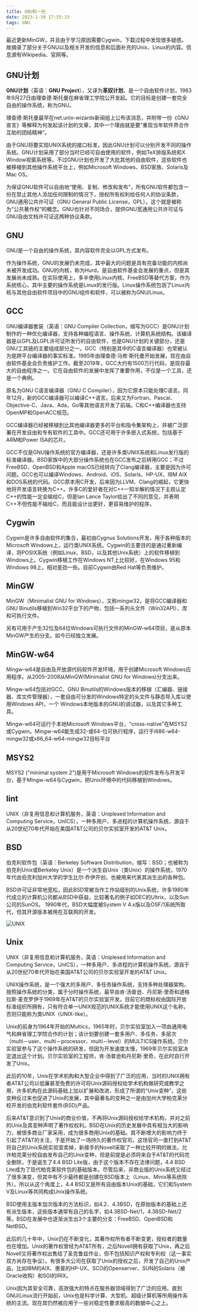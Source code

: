 ```yaml
---
title: GNU和一些
date: 2023-1-30 17:55:33
tags: GNU
---
```




最近更新MinGW，并且由于学习原因需要Cygwin，下载过程中发现很多疑惑。故摘录了部分关于GNU以及相关开发的信息和后面补充的Unix、Linux的内容。信息源有Wikipedia、官网等。

## GNU计划

**GNU计划**（英语：**GNU Project**），又译为**革奴计划**，是一个自由软件计划，1983年9月27日由理查德·斯托曼在麻省理工学院公开发起。它的目标是创建一套完全自由的操作系统，称为GNU。

理查德·斯托曼最早在net.unix-wizards新闻组上公布该消息，并附带一份《GNU宣言》等解释为何发起该计划的文章，其中一个理由就是要“重现当年软件界合作互助的团结精神”。

由于GNU将要实现UNIX系统的接口标准，因此GNU计划可以分别开发不同的操作系统。GNU计划采用了部分当时已经可自由使用的软件，例如TeX排版系统和X Window视窗系统等。不过GNU计划也开发了大批其他的自由软件，这些软件也被移植到其他操作系统平台上，例如Microsoft Windows、BSD家族、Solaris及Mac OS。

为保证GNU软件可以自由地“使用、复制、修改和发布”，所有GNU软件都包含一份在禁止其他人添加任何限制的情况下，授权所有权利给任何人的协议条款，GNU通用公共许可证（GNU General Public License，GPL）。这个就是被称为“公共著作权”的概念。GNU也针对不同场合，提供GNU宽通用公共许可证与GNU自由文档许可证这两种协议条款。

## GNU

GNU是一个自由的操作系统，其内容软件完全以GPL方式发布。

作为操作系统，GNU的发展仍未完成，其中最大的问题是具有完备功能的内核尚未被开发成功。GNU的内核，称为Hurd，是自由软件基金会发展的重点，但是其发展尚未成熟。在实际使用上，多半使用Linux内核、FreeBSD等替代方案，作为系统核心，其中主要的操作系统是Linux的发行版。Linux操作系统包涵了Linux内核与其他自由软件项目中的GNU组件和软件，可以被称为GNU/Linux。

## GCC

GNU编译器套装（英语：GNU Compiler Collection，缩写为GCC）是GNU计划制作的一种优化编译器，支持各种编程语言、操作系统、计算机系统结构。该编译器是以GPL及LGPL许可证所发行的自由软件，也是GNU计划的关键部分，还是GNU工具链的主要组成部分之一。GCC（特别是其中的C语言编译器）也常被认为是跨平台编译器的事实标准。1985年由理查德·马修·斯托曼开始发展，现在由自由软件基金会负责维护工作。截至2019年，GCC大约有1500万行代码，是现存最大的自由程序之一。它在自由软件的发展中发挥了重要作用，不仅是一个工具，还是一个典例。

原名为GNU C语言编译器（GNU C Compiler），因为它原本只能处理C语言。同年12月，新的GCC编译器可以编译C++语言。后来又为Fortran、Pascal、Objective-C、Java、Ada，Go等其他语言开发了前端。C和C++编译器也支持OpenMP和OpenACC规范。

GCC编译器已经被移植到比其他编译器更多的平台和指令集架构上，并被广泛部署在开发自由和专有软件的工具中。GCC还可用于许多嵌入式系统，包括基于ARM和Power ISA的芯片。

GCC不仅是GNU操作系统的官方编译器，还是许多类UNIX系统和Linux发行版的标准编译器。BSD家族中的大部分操作系统也在GCC发布之后转用GCC；不过FreeBSD、OpenBSD和Apple macOS已经转向了Clang编译器，主要是因为许可问题。GCC也可以编译Windows、Android、iOS、Solaris、HP-UX、IBM AIX和DOS系统的代码。GCC原本用C开发，后来因为LLVM、Clang的崛起，它更快地将开发语言转换为C++。许多C的爱好者在对C++一知半解的情况下主观认定C++的性能一定会输给C，但是Ian Lance Taylor给出了不同的意见，并表明C++不但性能不输给C，而且能设计出更好，更容易维护的程序。

## Cygwin

Cygwin是许多自由软件的集合，最初由Cygnus Solutions开发，用于各种版本的Microsoft Windows上，运行类UNIX系统。Cygwin的主要目的是通过重新编译，将POSIX系统（例如Linux、BSD，以及其他Unix系统）上的软件移植到Windows上。Cygwin移植工作在Windows NT上比较好，在Windows 95和Windows 98上，相对差劲一些。目前Cygwin由Red Hat等负责维护。

## MinGW

MinGW（Minimalist GNU for Windows），又称mingw32，是将GCC编译器和GNU Binutils移植到Win32平台下的产物，包括一系列头文件（Win32API）、库和可执行文件。

另有可用于产生32位及64位Windows可执行文件的MinGW-w64项目，是从原本MinGW产生的分支。如今已经独立发展。

## MinGW-w64

Mingw-w64是自由及开放源代码软件开发环境，用于创建Microsoft Windows应用程序。从2005–2008从MinGW(Minimalist GNU for Windows)分支出来。

Mingw-w64包括对GCC、GNU Binutils的Windows版本的移植（汇编器、链接器、库文件管理器），一套自由可分发的Windows特定的头文件与静态导入库以使用Windows API，一个 Windows本地版本的GNU的调试器，以及其它多种工具。

Mingw-w64可运行于本地Microsoft Windows平台，"cross-native"在MSYS2或Cygwin。Mingw-w64能生成32-或64-位可执行程序，运行于i686-w64-mingw32或x86_64-w64-mingw32目标平台

## MSYS2

MSYS2 ("minimal system 2")是用于Microsoft Windows的软件发布与开发平台，基于Mingw-w64与Cygwin，把Unix环境中的代码移植到Windows。

## lint

UNIX（非复用信息和计算机服务，英语：Uniplexed Information and Computing Service，UnICS），一种多用户、多进程的计算机操作系统，源自于从20世纪70年代开始在美国AT&T公司的贝尔实验室开发的AT&T Unix。

## BSD

伯克利软件包（英语：Berkeley Software Distribution，缩写：BSD；也被称为伯克利Unix或Berkeley Unix）是一个派生自Unix（类Unix）的操作系统，1970年代由伯克利加州大学的学生比尔·乔伊开创，也被用来代表其派生出的各种包。

BSD许可证非常地宽松，因此BSD常被当作工作站级别的Unix系统，许多1980年代成立的计算机公司都从BSD中获益，比较著名的例子如DEC的Ultrix，以及Sun公司的SunOS。 1990年代，BSD大幅度被System V 4.x版以及OSF/1系统所取代，但其开源版本被用在互联网的开发。

![UNIX](https://cdn.jsdelivr.net/gh/louisiy/ImageStorage/img/Unix_history-simple.svg)

## Unix

UNIX（非复用信息和计算机服务，英语：Uniplexed Information and Computing Service，UnICS），一种多用户、多进程的计算机操作系统，源自于从20世纪70年代开始在美国AT&T公司的贝尔实验室开发的AT&T Unix。

UNIX操作系统，是一个强大的多用户、多任务操作系统，支持多种处理器架构，按照操作系统的分类，属于分时操作系统，最早由肯·汤普逊、丹尼斯·里奇和道格拉斯·麦克罗伊于1969年在AT&T的贝尔实验室开发。目前它的商标权由国际开放标准组织所拥有，只有符合单一UNIX规范的UNIX系统才能使用UNIX这个名称，否则只能称为类UNIX（UNIX-like）。

Unix的前身为1964年开始的Multics，1965年时，贝尔实验室加入一项由通用电气和麻省理工学院合作的计划；该计划要创建一套多用户、多任务、多层次（multi－user、multi－processor、multi－level）的MULTICS操作系统。贝尔实验室参与了这个操作系统的研发，但因为开发速度太慢，1969年贝尔实验室决定退出这个计划。贝尔实验室的工程师，肯·汤普逊和丹尼斯·里奇，在此时自行开发了Unix。

此后的10年，Unix在学术机构和大型企业中得到了广泛的应用，当时的UNIX拥有者AT&T公司以低廉甚至免费的许可将Unix源码授权给学术机构做研究或教学之用，许多机构在此源码基础上加以扩展和改进，形成了所谓的“Unix变种”，这些变种反过来也促进了Unix的发展，其中最著名的变种之一是由加州大学柏克莱分校开发的伯克利软件套件(BSD)产品。

后来AT&T意识到了Unix的商业价值，不再将Unix源码授权给学术机构，并对之前的Unix及其变种声明了著作权权利。BSD在Unix的历史发展中具有相当大的影响力，被很多商业厂家采用，成为很多商用Unix的基础。其不断增大的影响力终于引起了AT&T的关注，于是开始了一场持久的著作权官司，这场官司一直打到AT&T将自己的Unix系统实验室卖掉，新接手的Novell采取了一种比较开明的做法，允许柏克莱分校自由发布自己的Unix变种，但是前提是必须将来自于AT&T的代码完全删除，于是诞生了4.4 BSD Lite版，由于这个版本不存在法律问题，4.4 BSD Lite成为了现代柏克莱软件包的基础版本。尽管后来，非商业版的Unix系统又经过了很多演变，但其中有不少最终都是创建在BSD版本上（Linux、Minix等系统除外）。所以从这个角度上，4.4 BSD又是所有自由版本Unix的基础，它们和System V及Linux等共同构成Unix操作系统。

BSD使用主版本加次版本的方法标识，如4.2、4.3BSD，在原始版本的基础上还有派生版本，这些版本通常有自己的名字，如4.3BSD-Net/1，4.3BSD-Net/2等。BSD在发展中也逐渐派生出3个主要的分支：FreeBSD、OpenBSD和NetBSD。

此后的几十年中，Unix仍在不断变化，其著作权所有者不断变更，授权者的数量也在增加。Unix的著作权曾经为AT&T所有，之后Novell拥有获取了Unix，再之后Novell又将著作权出售给了圣克鲁兹作业，但不包括知识产权和专利权（这一事实双方尚存在争议）。有很多大公司在获取了Unix的授权之后，开发了自己的Unix产品，比如IBM的AIX、惠普的HP-UX、SCO的Openserver、SUN的Solaris（被Oracle收购）和SGI的IRIX。

Unix因为其安全可靠，高效强大的特点在服务器领域得到了广泛的应用。直到GNU/Linux流行开始前，Unix也是科学计算、大型机、超级计算机等所用操作系统的主流。现在其仍然被应用于一些对稳定性要求极高的数据中心之上。
